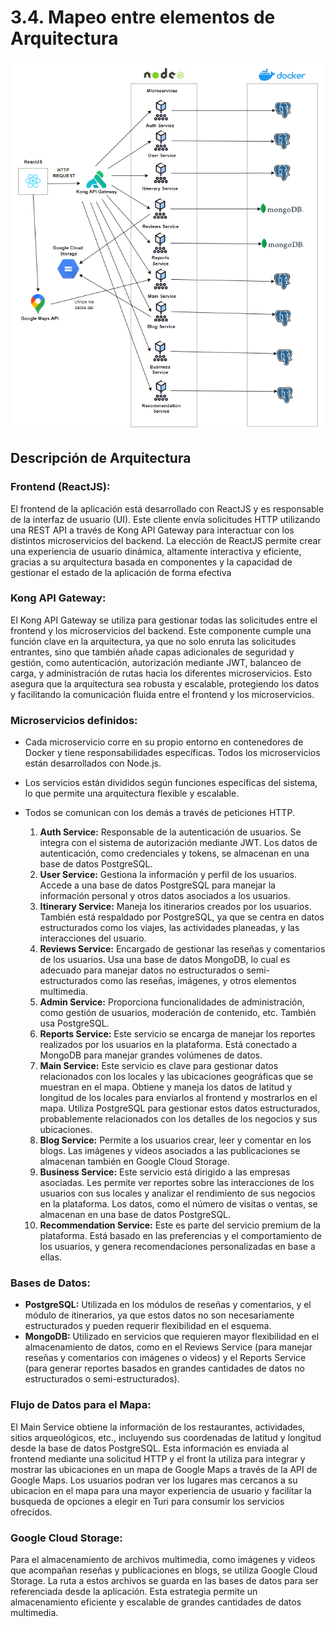 # 3.4. Mapeo entre elementos de Arquitectura

![Mapeo entre elementos de Arqui](MapeoEntreElementos.png)

## Descripción de Arquitectura

### Frontend (ReactJS):
El frontend de la aplicación está desarrollado con ReactJS y es responsable de la interfaz de usuario (UI). Este cliente envía solicitudes HTTP utilizando una REST API a través de Kong API Gateway para interactuar con los distintos microservicios del backend. La elección de ReactJS permite crear una experiencia de usuario dinámica, altamente interactiva y eficiente, gracias a su arquitectura basada en componentes y la capacidad de gestionar el estado de la aplicación de forma efectiva
### Kong API Gateway:
El Kong API Gateway se utiliza para gestionar todas las solicitudes entre el frontend y los microservicios del backend. Este componente cumple una función clave en la arquitectura, ya que no solo enruta las solicitudes entrantes, sino que también añade capas adicionales de seguridad y gestión, como autenticación, autorización mediante JWT, balanceo de carga, y administración de rutas hacia los diferentes microservicios. Esto asegura que la arquitectura sea robusta y escalable, protegiendo los datos y facilitando la comunicación fluida entre el frontend y los microservicios.
### Microservicios definidos:
- Cada microservicio corre en su propio entorno en contenedores de Docker y tiene responsabilidades específicas. Todos los microservicios están desarrollados con Node.js.
- Los servicios están divididos según funciones específicas del sistema, lo que permite una arquitectura flexible y escalable.
- Todos se comunican con los demás a través de peticiones HTTP.

  1. **Auth Service:** Responsable de la autenticación de usuarios. Se integra con el sistema de autorización mediante JWT. Los datos de autenticación, como credenciales y tokens, se almacenan en una base de datos PostgreSQL.
  2. **User Service:** Gestiona la información y perfil de los usuarios. Accede a una base de datos PostgreSQL para manejar la información personal y otros datos asociados a los usuarios.
  3. **Itinerary Service:** Maneja los itinerarios creados por los usuarios. También está respaldado por PostgreSQL, ya que se centra en datos estructurados como los viajes, las actividades planeadas, y las interacciones del usuario.
  4. **Reviews Service:** Encargado de gestionar las reseñas y comentarios de los usuarios. Usa una base de datos MongoDB, lo cual es adecuado para manejar datos no estructurados o semi-estructurados como las reseñas, imágenes, y otros elementos multimedia.
  5. **Admin Service:** Proporciona funcionalidades de administración, como gestión de usuarios, moderación de contenido, etc. También usa PostgreSQL.
  6. **Reports Service:** Este servicio se encarga de manejar los reportes realizados por los usuarios en la plataforma. Está conectado a MongoDB para manejar grandes volúmenes de datos.
  7. **Main Service:** Este servicio es clave para gestionar datos relacionados con los locales y las ubicaciones geográficas que se muestran en el mapa. Obtiene y maneja los datos de latitud y longitud de los locales para enviarlos al frontend y mostrarlos en el mapa. Utiliza PostgreSQL para gestionar estos datos estructurados, probablemente relacionados con los detalles de los negocios y sus ubicaciones.
  8. **Blog Service:** Permite a los usuarios crear, leer y comentar en los blogs. Las imágenes y videos asociados a las publicaciones se almacenan también en Google Cloud Storage.
  9. **Business Service:** Este servicio está dirigido a las empresas asociadas. Les permite ver reportes sobre las interacciones de los usuarios con sus locales y analizar el rendimiento de sus negocios en la plataforma. Los datos, como el número de visitas o ventas, se almacenan en una base de datos PostgreSQL.
  10. **Recommendation Service:** Este es parte del servicio premium de la plataforma. Está basado en las preferencias y el comportamiento de los usuarios, y genera recomendaciones personalizadas en base a ellas.

### Bases de Datos:
- **PostgreSQL:** Utilizada en los módulos de reseñas y comentarios, y el módulo de itinerarios, ya que estos datos no son necesariamente estructurados y pueden requerir flexibilidad en el esquema.
- **MongoDB:** Utilizado en servicios que requieren mayor flexibilidad en el almacenamiento de datos, como en el Reviews Service (para manejar reseñas y comentarios con imágenes o videos) y el Reports Service (para generar reportes basados en grandes cantidades de datos no estructurados o semi-estructurados).

### Flujo de Datos para el Mapa:
El Main Service obtiene la información de los restaurantes, actividades, sitios arqueológicos, etc., incluyendo sus coordenadas de latitud y longitud desde la base de datos PostgreSQL. Esta información es enviada al frontend mediante una solicitud HTTP y el front la utiliza para integrar y mostrar las ubicaciones en un mapa de Google Maps a través de la API de Google Maps. Los usuarios podran ver los lugares mas cercanos a su ubicacion en el mapa para una mayor experiencia de usuario y facilitar la busqueda de opciones a elegir en Turi para consumir los servicios ofrecidos.

### Google Cloud Storage:
Para el almacenamiento de archivos multimedia, como imágenes y videos que acompañan reseñas y publicaciones en blogs, se utiliza Google Cloud Storage. La ruta a estos archivos se guarda en las bases de datos para ser referenciada desde la aplicación. Esta estrategia permite un almacenamiento eficiente y escalable de grandes cantidades de datos multimedia.